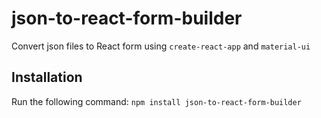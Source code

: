 # json-to-react-form-builder
Convert json files to React form using `create-react-app` and `material-ui`
## Installation
Run the following command:
`npm install json-to-react-form-builder`
